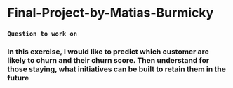 # Final-Project-by-Matias-Burmicky

### `Question to work on`

### In this exercise, I would like to predict which customer are likely to churn and their churn score. Then understand for those staying, what initiatives can be built to retain them in the future
